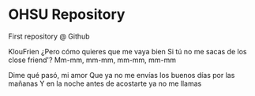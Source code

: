 # OHSU Repository
First repository @ Github

KlouFrien
¿Pero cómo quieres que me vaya bien
Si tú no me sacas de los close friend'?
Mm-mm, mm-mm, mm-mm, mm-mm

Dime qué pasó, mi amor
Que ya no me envías los buenos días por las mañanas
Y en la noche antes de acostarte ya no me llamas
